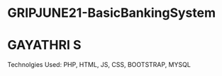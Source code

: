 # GRIPJUNE21-BasicBankingSystem
# GAYATHRI S
Technolgies Used: PHP, HTML, JS, CSS, BOOTSTRAP, MYSQL
